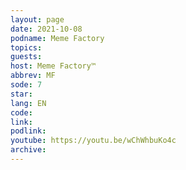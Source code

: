 ```yaml
---
layout: page
date: 2021-10-08
podname: Meme Factory
topics: 
guests: 
host: Meme Factory™
abbrev: MF
sode: 7
star: 
lang: EN
code: 
link: 
podlink: 
youtube: https://youtu.be/wChWhbuKo4c
archive: 
---
```

